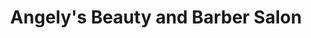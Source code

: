 ---
title: "Angely's Beauty and Barber Salon"
url: /taylorsville/angelys-beauty-and-barber-salon/
shop: Friseur
---